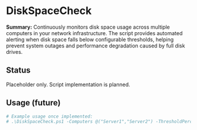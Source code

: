 # DiskSpaceCheck

**Summary:** Continuously monitors disk space usage across multiple computers in your network infrastructure. The script provides automated alerting when disk space falls below configurable thresholds, helping prevent system outages and performance degradation caused by full disk drives.

## Status
Placeholder only. Script implementation is planned.

## Usage (future)
```powershell
# Example usage once implemented:
# .\DiskSpaceCheck.ps1 -Computers @("Server1","Server2") -ThresholdPercent 85
```
